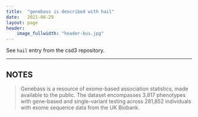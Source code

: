```yaml
---
title:  "genebass is described with hail"
date:   2021-06-29
layout: page
header:
    image_fullwidth: "header-bus.jpg"
---
```


See `hail` entry from the csd3 repository.

<!--more-->

---

## NOTES

> Genebass is a resource of exome-based association statistics, made available to the public. The dataset encompasses 3,817 phenotypes with
> gene-based and single-variant testing across 281,852 individuals with exome sequence data from the UK Biobank.


